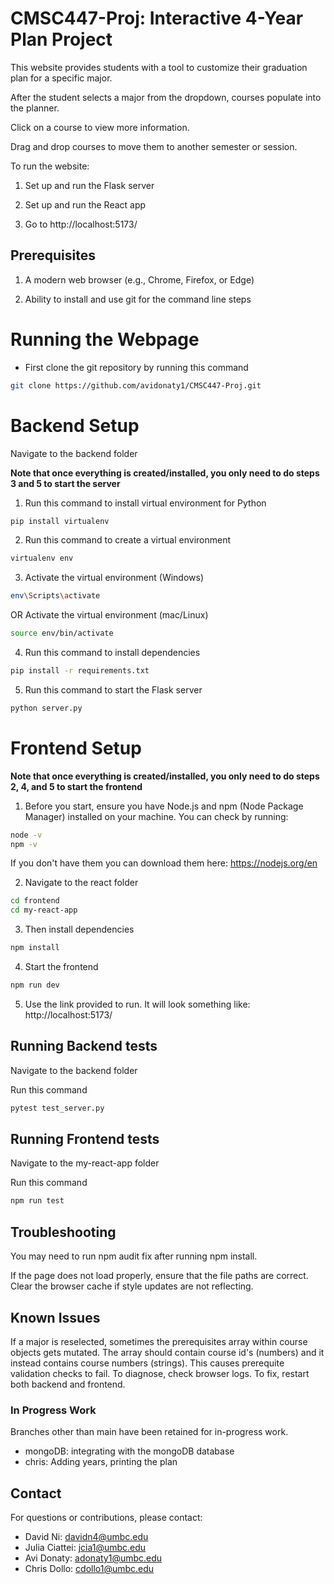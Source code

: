 # CMSC447-Proj: Interactive 4-Year Plan Project

This website provides students with a tool to customize their graduation plan for a specific major.

After the student selects a major from the dropdown, courses populate into the planner.

Click on a course to view more information.

Drag and drop courses to move them to another semester or session.

To run the website:

1. Set up and run the Flask server

2. Set up and run the React app

3. Go to http://localhost:5173/ 

## Prerequisites

1. A modern web browser (e.g., Chrome, Firefox, or Edge)

2. Ability to install and use git for the command line steps

# Running the Webpage

- First clone the git repository by running this command
```sh
git clone https://github.com/avidonaty1/CMSC447-Proj.git

```

# Backend Setup

Navigate to the backend folder

**Note that once everything is created/installed, you only need to do steps 3 and 5 to start the server**

1. Run this command to install virtual environment for Python
```bash
pip install virtualenv
```

2. Run this command to create a virtual environment
```bash
virtualenv env
```

3. Activate the virtual environment (Windows)
```bash
env\Scripts\activate
```

OR Activate the virtual environment (mac/Linux)
```bash
source env/bin/activate
```

4. Run this command to install dependencies
```bash
pip install -r requirements.txt
```

5. Run this command to start the Flask server
```bash
python server.py
```

# Frontend Setup

**Note that once everything is created/installed, you only need to do steps 2, 4, and 5 to start the frontend**

1. Before you start, ensure you have Node.js and npm (Node Package Manager) installed on your machine. You can check by running:

```bash
node -v
npm -v
```

If you don't have them you can download them here: https://nodejs.org/en

2. Navigate to the react folder

```bash
cd frontend
cd my-react-app
```

3. Then install dependencies 

```bash
npm install

```

4. Start the frontend

```bash
npm run dev
```

5. Use the link provided to run. It will look something like:
http://localhost:5173/ 


## Running Backend tests

Navigate to the backend folder

Run this command

```bash
pytest test_server.py
```

## Running Frontend tests

Navigate to the my-react-app folder

Run this command

```bash
npm run test
```

## Troubleshooting

You may need to run npm audit fix after running npm install.

If the page does not load properly, ensure that the file paths are correct.
Clear the browser cache if style updates are not reflecting.

## Known Issues

If a major is reselected, sometimes the prerequisites array within course objects 
gets mutated. The array should contain course id's (numbers) and it instead contains 
course numbers (strings). This causes prerequite validation checks to fail. To diagnose, 
check browser logs. To fix, restart both backend and frontend. 

### In Progress Work

Branches other than main have been retained for in-progress work.
- mongoDB: integrating with the mongoDB database
- chris: Adding years, printing the plan

## Contact

For questions or contributions, please contact: 
- David Ni: davidn4@umbc.edu
- Julia Ciattei: jcia1@umbc.edu
- Avi Donaty: adonaty1@umbc.edu
- Chris Dollo: cdollo1@umbc.edu





